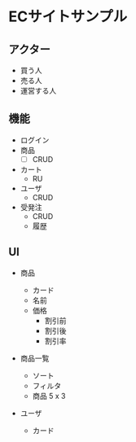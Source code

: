 # ECサイトサンプル

## アクター

- 買う人
- 売る人
- 運営する人

## 機能

- ログイン
- 商品
  - [ ] CRUD
- カート
  - RU
- ユーザ
  - CRUD
- 受発注
  - CRUD
  - 履歴

## UI

- 商品
  - カード
  - 名前
  - 価格
    - 割引前
    - 割引後
    - 割引率

- 商品一覧
  - ソート
  - フィルタ
  - 商品 5 x 3

- ユーザ
  - カード
